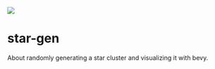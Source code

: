 ![](https://tokei.rs/b1/github/Zitronenjoghurt/star-gen?category=code&type=Rust&logo=https://simpleicons.org/icons/rust.svg)

# star-gen

About randomly generating a star cluster and visualizing it with bevy.
